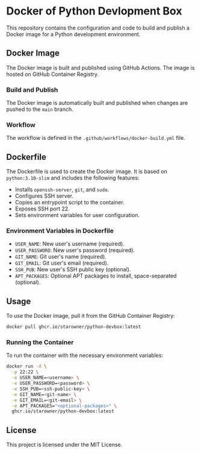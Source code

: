 # Docker of Python Devlopment Box

This repository contains the configuration and code to build and publish a Docker image for a Python development environment.

## Docker Image

The Docker image is built and published using GitHub Actions. The image is hosted on GitHub Container Registry.

### Build and Publish

The Docker image is automatically built and published when changes are pushed to the `main` branch.

### Workflow

The workflow is defined in the `.github/workflows/docker-build.yml` file.

## Dockerfile

The Dockerfile is used to create the Docker image. It is based on `python:3.10-slim` and includes the following features:

- Installs `openssh-server`, `git`, and `sudo`.
- Configures SSH server.
- Copies an entrypoint script to the container.
- Exposes SSH port 22.
- Sets environment variables for user configuration.

### Environment Variables in Dockerfile

- `USER_NAME`: New user's username (required).
- `USER_PASSWORD`: New user's password (required).
- `GIT_NAME`: Git user's name (required).
- `GIT_EMAIL`: Git user's email (required).
- `SSH_PUB`: New user's SSH public key (optional).
- `APT_PACKAGES`: Optional APT packages to install, space-separated (optional).

## Usage

To use the Docker image, pull it from the GitHub Container Registry:

```sh
docker pull ghcr.io/starowner/python-devbox:latest
```

### Running the Container

To run the container with the necessary environment variables:

```sh
docker run -d \
  -p 22:22 \
  -e USER_NAME=<username> \
  -e USER_PASSWORD=<password> \
  -e SSH_PUB=<ssh-public-key> \
  -e GIT_NAME=<git-name> \
  -e GIT_EMAIL=<git-email> \
  -e APT_PACKAGES="<optional-packages>" \
  ghcr.io/starowner/python-devbox:latest
```


## License

This project is licensed under the MIT License.